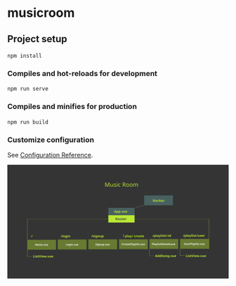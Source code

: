 # musicroom

## Project setup

```
npm install
```

### Compiles and hot-reloads for development

```
npm run serve
```

### Compiles and minifies for production

```
npm run build
```

### Customize configuration

See [Configuration Reference](https://cli.vuejs.org/config/).

![](https://github.com/annaszumiec/VUE-music-room/blob/main/src/assets/MusicRoom.svg)
